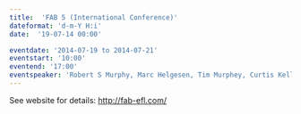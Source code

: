 ```yaml
---
title:  'FAB 5 (International Conference)'
dateformat: 'd-m-Y H:i'
date:  '19-07-14 00:00'

eventdate: '2014-07-19 to 2014-07-21'
eventstart: '10:00'
eventend: '17:00'
eventspeaker: 'Robert S Murphy, Marc Helgesen, Tim Murphey, Curtis Kelly, Others'
---
```


See website for details:
http://fab-efl.com/


